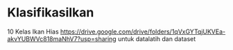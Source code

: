# KlasifikasiIkan
10 Kelas Ikan Hias
https://drive.google.com/drive/folders/1qVxGYTqjUKVEa-akvYUBWVc818maNhV7?usp=sharing
untuk datalatih dan dataset
